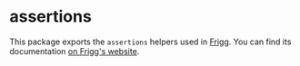 # assertions

This package exports the `assertions` helpers used in [Frigg](https://friggframework.org). You can find its documentation [on Frigg's website](https://docs.friggframework.org/packages/assertions).
